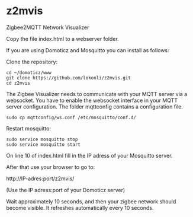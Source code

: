 # z2mvis
Zigbee2MQTT Network Visualizer

Copy the file index.html to a webserver folder.

If you are using Domoticz and Mosquitto you can install as follows:

Clone the repository:

```
cd ~/domoticz/www
git clone https://github.com/lokonli/z2mvis.git
cd z2mvis
```

The Zigbee Visualizer needs to communicate with your MQTT server via a websocket.
You have to enable the websocket interface in your MQTT server configuration.
The folder mqttconfig contains a configuration file.

```
sudo cp mqttconfig/ws.conf /etc/mosquitto/conf.d/
```


Restart mosquitto:

```
sudo service mosquitto stop
sudo service mosquitto start
```


On line 10 of index.html fill in the IP adress of your Mosquitto server.

After that use your browser to go to:

http://IP-adres:port/z2mvis/

(Use the IP adress:port of your Domoticz server)

Wait approximately 10 seconds, and then your zigbee network should become visible.
It refreshes automatically every 10 seconds.